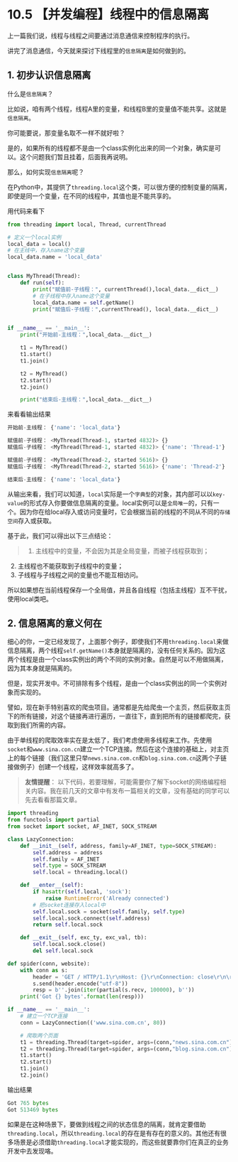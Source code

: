 # 10.5 【并发编程】线程中的信息隔离

上一篇我们说，线程与线程之间要通过消息通信来控制程序的执行。

讲完了消息通信，今天就来探讨下线程里的`信息隔离`是如何做到的。
## 1. 初步认识信息隔离

什么是`信息隔离`？

比如说，咱有两个线程，线程A里的变量，和线程B里的变量值不能共享。这就是`信息隔离`。

你可能要说，那变量名取不一样不就好啦？

是的，如果所有的线程都不是由一个class实例化出来的同一个对象，确实是可以。这个问题我们暂且挂着，后面我再说明。

那么，如何实现`信息隔离`呢？

在Python中，其提供了`threading.local`这个类，可以很方便的控制变量的隔离，即使是同一个变量，在不同的线程中，其值也是不能共享的。

用代码来看下
```python
from threading import local, Thread, currentThread

# 定义一个local实例
local_data = local()
# 在主线中，存入name这个变量
local_data.name = 'local_data'


class MyThread(Thread):
    def run(self):
        print("赋值前-子线程：", currentThread(),local_data.__dict__)
        # 在子线程中存入name这个变量
        local_data.name = self.getName()
        print("赋值后-子线程：",currentThread(), local_data.__dict__)


if __name__ == '__main__':
    print("开始前-主线程：",local_data.__dict__)

    t1 = MyThread()
    t1.start()
    t1.join()

    t2 = MyThread()
    t2.start()
    t2.join()

    print("结束后-主线程：",local_data.__dict__)
```
来看看输出结果
```python
开始前-主线程： {'name': 'local_data'}

赋值前-子线程： <MyThread(Thread-1, started 4832)> {}
赋值后-子线程： <MyThread(Thread-1, started 4832)> {'name': 'Thread-1'}

赋值前-子线程： <MyThread(Thread-2, started 5616)> {}
赋值后-子线程： <MyThread(Thread-2, started 5616)> {'name': 'Thread-2'}

结束后-主线程： {'name': 'local_data'}
```
从输出来看，我们可以知道，`local`实际是一个`字典型`的对象，其内部可以以`key-value`的形式存入你要做信息隔离的变量。local实例可以是`全局唯一`的，只有一个。因为你在给local存入或访问变量时，它会根据当前的线程的不同从不同的`存储空间`存入或获取。

基于此，我们可以得出以下三点结论：
>1. 主线程中的变量，不会因为其是全局变量，而被子线程获取到；
2. 主线程也不能获取到子线程中的变量；
3. 子线程与子线程之间的变量也不能互相访问。

所以如果想在当前线程保存一个全局值，并且各自线程（包括主线程）互不干扰，使用local类吧。

## 2. 信息隔离的意义何在 

细心的你，一定已经发现了，上面那个例子，即使我们不用`threading.local`来做信息隔离，两个线程`self.getName()`本身就是隔离的，没有任何关系的。因为这两个线程是由一个class实例出的两个不同的实例对象。自然是可以不用做隔离，因为其本身就是隔离的。

但是，现实开发中。不可排除有多个线程，是由一个class实例出的同一个实例对象而实现的。

譬如，现在新手特别喜欢的爬虫项目。通常都是先给爬虫一个主页，然后获取主页下的所有链接，对这个链接再进行遍历，一直往下，直到把所有的链接都爬完，获取到我们所需的内容。

由于单线程的爬取效率实在是太低了，我们考虑使用多线程来工作。先使用`socket`和`www.sina.con.cn`建立一个TCP连接。然后在这个连接的基础上，对主页上的每个链接（我们这里只举`news.sina.com.cn`和`blog.sina.com.cn`这两个子链接做例子）创建一个线程，这样效率就高多了。
>**友情提醒**：
>以下代码，若要理解，可能需要你了解下socket的网络编程相关内容。我在前几天的文章中有发布一篇相关的文章，没有基础的同学可以先去看看那篇文章。

```python
import threading
from functools import partial
from socket import socket, AF_INET, SOCK_STREAM

class LazyConnection:
    def __init__(self, address, family=AF_INET, type=SOCK_STREAM):
        self.address = address
        self.family = AF_INET
        self.type = SOCK_STREAM
        self.local = threading.local()

    def __enter__(self):
        if hasattr(self.local, 'sock'):
            raise RuntimeError('Already connected')
        # 把socket连接存入local中
        self.local.sock = socket(self.family, self.type)
        self.local.sock.connect(self.address)
        return self.local.sock

    def __exit__(self, exc_ty, exc_val, tb):
        self.local.sock.close()
        del self.local.sock

def spider(conn, website):
    with conn as s:
        header = 'GET / HTTP/1.1\r\nHost: {}\r\nConnection: close\r\n\r\n'.format(website)
        s.send(header.encode("utf-8"))
        resp = b''.join(iter(partial(s.recv, 100000), b''))
    print('Got {} bytes'.format(len(resp)))

if __name__ == '__main__':
    # 建立一个TCP连接
    conn = LazyConnection(('www.sina.com.cn', 80))

    # 爬取两个页面
    t1 = threading.Thread(target=spider, args=(conn,"news.sina.com.cn"))
    t2 = threading.Thread(target=spider, args=(conn,"blog.sina.com.cn"))
    t1.start()
    t2.start()
    t1.join()
    t2.join()
```
输出结果
```python
Got 765 bytes
Got 513469 bytes
```

如果是在这种场景下，要做到线程之间的状态信息的隔离，就肯定要借助`threading.local`，所以`threading.local`的存在是有存在的意义的。其他还有很多场景是必须借助`threading.local`才能实现的，而这些就要靠你们在真正的业务开发中去发现咯。
